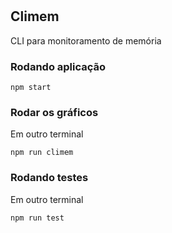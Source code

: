 #

## Climem 
CLI para monitoramento de memória

### Rodando aplicação
```
npm start
```



### Rodar os gráficos
Em outro terminal

```
npm run climem
```


### Rodando testes
Em outro terminal
```
npm run test

```